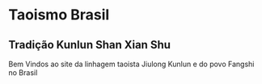 # Taoismo Brasil
## Tradição Kunlun Shan Xian Shu
Bem Vindos ao site da linhagem taoista Jiulong Kunlun e do povo Fangshi no Brasil
